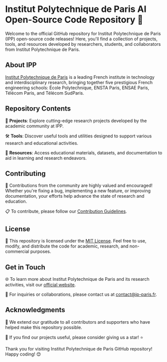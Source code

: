 # Institut Polytechnique de Paris AI Open-Source Code Repository 🚀

Welcome to the official GitHub repository for Institut Polytechnique de Paris (IPP) open-source code releases! Here, you'll find a collection of projects, tools, and resources developed by researchers, students, and collaborators from Institut Polytechnique de Paris.

## About IPP

[Institut Polytechnique de Paris](https://www.ip-paris.fr/en) is a leading French institute in technology and interdisciplinary research, bringing together five prestigious French engineering schools: École Polytechnique, ENSTA Paris, ENSAE Paris, Télécom Paris, and Télécom SudParis.

## Repository Contents

📁 **Projects**: Explore cutting-edge research projects developed by the academic community at IPP.

🛠️ **Tools**: Discover useful tools and utilities designed to support various research and educational activities.

📘 **Resources**: Access educational materials, datasets, and documentation to aid in learning and research endeavors.

## Contributing

🤝 Contributions from the community are highly valued and encouraged! Whether you're fixing a bug, implementing a new feature, or improving documentation, your efforts help advance the state of research and education.

📋 To contribute, please follow our [Contribution Guidelines](CONTRIBUTING.md).

## License

📄 This repository is licensed under the [MIT License](LICENSE). Feel free to use, modify, and distribute the code for academic, research, and non-commercial purposes.

## Get in Touch

🌐 To learn more about Institut Polytechnique de Paris and its research activities, visit our [official website](https://www.ip-paris.fr/en).

📧 For inquiries or collaborations, please contact us at [contact@ip-paris.fr](mailto:contact@ip-paris.fr).

## Acknowledgments

🙏 We extend our gratitude to all contributors and supporters who have helped make this repository possible.

🌟 If you find our projects useful, please consider giving us a star! ⭐

Thank you for visiting Institut Polytechnique de Paris GitHub repository! Happy coding! 😊
